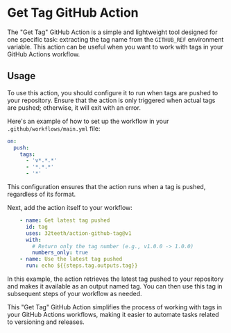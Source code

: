 # Get Tag GitHub Action

The "Get Tag" GitHub Action is a simple and lightweight tool designed for one specific task: extracting the tag name from the `GITHUB_REF` environment variable. This action can be useful when you want to work with tags in your GitHub Actions workflow.

## Usage

To use this action, you should configure it to run when tags are pushed to your repository. Ensure that the action is only triggered when actual tags are pushed; otherwise, it will exit with an error.

Here's an example of how to set up the workflow in your `.github/workflows/main.yml` file:

```yaml
on:
  push:
    tags:
      - 'v*.*.*'
      - '*.*.*'
      - '*'
```

This configuration ensures that the action runs when a tag is pushed, regardless of its format.

Next, add the action itself to your workflow:

```yaml
    - name: Get latest tag pushed
      id: tag
      uses: 32teeth/action-github-tag@v1
      with:
        # Return only the tag number (e.g., v1.0.0 -> 1.0.0)
        numbers_only: true
    - name: Use the latest tag pushed
      run: echo ${{steps.tag.outputs.tag}}
```

In this example, the action retrieves the latest tag pushed to your repository and makes it available as an output named tag. You can then use this tag in subsequent steps of your workflow as needed.

This "Get Tag" GitHub Action simplifies the process of working with tags in your GitHub Actions workflows, making it easier to automate tasks related to versioning and releases.